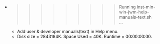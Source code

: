 * >>>>>>>>> Running inst-min-win-jwm-help-manuals-text.sh ...
  * Add user & developer manuals(text) in Help menu.
  * Disk size = 2843184K. Space Used = 40K. Runtime = 00:00:00:00.
